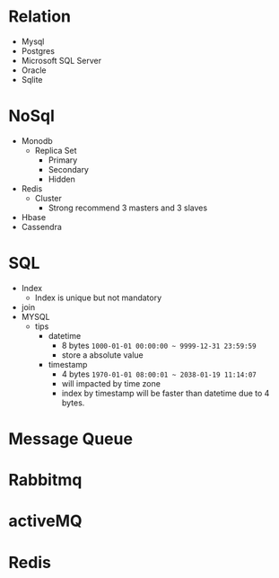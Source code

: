 # Relation
- Mysql
- Postgres
- Microsoft SQL Server
- Oracle
- Sqlite

# NoSql
- Monodb
	- Replica Set
		- Primary
		- Secondary
		- Hidden
- Redis
	- Cluster
		- Strong recommend 3 masters and 3 slaves
- Hbase
- Cassendra

# SQL
- Index
	- Index is unique but not mandatory
- join
- MYSQL
	- tips
		- datetime
			- 8 bytes
 			    `1000-01-01 00:00:00 ~ 9999-12-31 23:59:59`
			- store a absolute value
		- timestamp
			- 4 bytes `1970-01-01 08:00:01 ~ 2038-01-19 11:14:07`
			- will impacted by time zone
			- index by timestamp will be faster than datetime due to 4 bytes.

# Message Queue

# Rabbitmq

# activeMQ

# Redis
